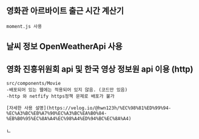 ## 영화관 아르바이트 출근 시간 계산기

    moment.js 사용

## 날씨 정보 OpenWeatherApi 사용

## 영화 진흥위원회 api 및 한국 영상 정보원 api 이용 (http)

    src/components/Movie
    -배포되어 있는 웹에는 적용되어 있지 않음. (코드만 있음)
    -http 와 netfify https정책 문제로 배포가 불가

    [자세한 사용 설명](https://velog.io/@hwn123h/%EC%98%81%ED%99%94-%EC%A3%BC%EB%A7%90%EC%A3%BC%EA%B0%84-%EB%B0%95%EC%8A%A4%EC%98%A4%ED%94%BC%EC%8A%A4)

ㄴ
